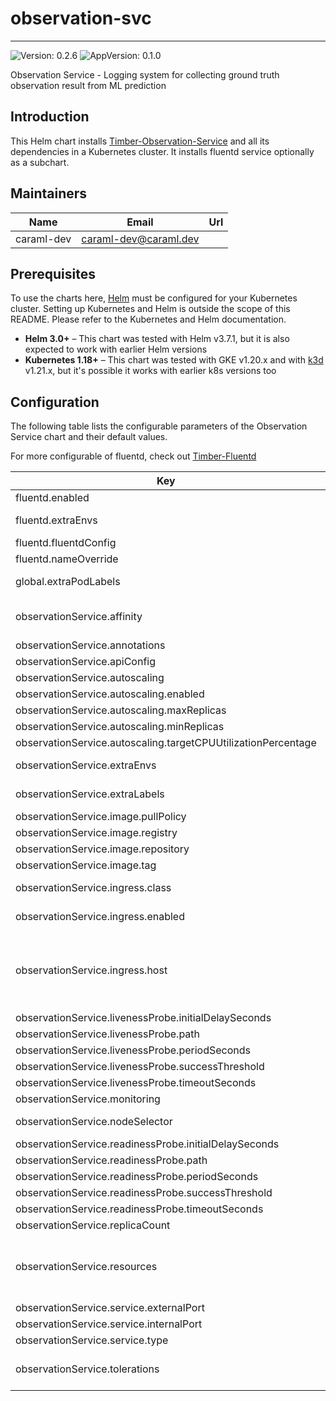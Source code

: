 # observation-svc

---
![Version: 0.2.6](https://img.shields.io/badge/Version-0.2.6-informational?style=flat-square)
![AppVersion: 0.1.0](https://img.shields.io/badge/AppVersion-0.1.0-informational?style=flat-square)

Observation Service - Logging system for collecting ground truth observation result from ML prediction

## Introduction

This Helm chart installs [Timber-Observation-Service](https://github.com/caraml-dev/observation-service) and all its dependencies in a Kubernetes cluster.
It installs fluentd service optionally as a subchart.

## Maintainers

| Name | Email | Url |
| ---- | ------ | --- |
| caraml-dev | <caraml-dev@caraml.dev> |  |

## Prerequisites

To use the charts here, [Helm](https://helm.sh/) must be configured for your
Kubernetes cluster. Setting up Kubernetes and Helm is outside the scope of
this README. Please refer to the Kubernetes and Helm documentation.

- **Helm 3.0+** – This chart was tested with Helm v3.7.1, but it is also expected to work with earlier Helm versions
- **Kubernetes 1.18+** – This chart was tested with GKE v1.20.x and with [k3d](https://github.com/rancher/k3d) v1.21.x,
but it's possible it works with earlier k8s versions too

## Configuration

The following table lists the configurable parameters of the Observation Service chart and their default values.

For more configurable of fluentd, check out [Timber-Fluentd](https://github.com/caraml-dev/timber-fluentd)

| Key | Type | Default | Description |
|-----|------|---------|-------------|
| fluentd.enabled | bool | `false` | Flag to toggle deployment of Observation Service fluentd |
| fluentd.extraEnvs | string | `nil` | List of extra environment variables to add to Observation Service fluentd container |
| fluentd.fluentdConfig | string | `""` | Fluentd.conf |
| fluentd.nameOverride | string | `"fluentd"` |  |
| global.extraPodLabels | object | `{}` | Extra pod labels in a map[string]string format, most likely to be used for the costing labels. |
| observationService.affinity | object | `{}` | Assign custom affinity rules to constrain pods to nodes. ref: https://kubernetes.io/docs/concepts/configuration/assign-pod-node/ |
| observationService.annotations | object | `{}` | Annotations to add to Observation Service pod |
| observationService.apiConfig | object | `{}` | Observation Service server configuration. |
| observationService.autoscaling | object | `{"enabled":false,"maxReplicas":2,"minReplicas":1,"targetCPUUtilizationPercentage":80}` | HPA scaling configuration for Observation Service |
| observationService.autoscaling.enabled | bool | `false` | Toggle to enable HPA scaling |
| observationService.autoscaling.maxReplicas | int | `2` | Maximum replicas for HPA scaling |
| observationService.autoscaling.minReplicas | int | `1` | Minimum replicas for HPA scaling |
| observationService.autoscaling.targetCPUUtilizationPercentage | int | `80` | CPU utilization percentage threshold to activate HPA scaling |
| observationService.extraEnvs | list | `[]` | List of extra environment variables to add to Observation Service server container |
| observationService.extraLabels | object | `{}` | List of extra labels to add to Observation Service K8s resources |
| observationService.image.pullPolicy | string | `"IfNotPresent"` | Docker image pull policy |
| observationService.image.registry | string | `"ghcr.io"` | Docker registry for Observation Service image |
| observationService.image.repository | string | `"caraml-dev/timber/observation-service"` | Docker image repository for Observation Service |
| observationService.image.tag | string | `"v0.0.0-build.15-b8afdb5"` | Docker image tag for Observation Service |
| observationService.ingress.class | string | `""` | Ingress class annotation to add to this Ingress rule, useful when there are multiple ingress controllers installed |
| observationService.ingress.enabled | bool | `false` | Enable ingress to provision Ingress resource for external access to Observation Service |
| observationService.ingress.host | string | `""` | Set host value to enable name based virtual hosting. This allows routing HTTP traffic to multiple host names at the same IP address. If no host is specified, the ingress rule applies to all inbound HTTP traffic through the IP address specified. https://kubernetes.io/docs/concepts/services-networking/ingress/#name-based-virtual-hosting |
| observationService.livenessProbe.initialDelaySeconds | int | `60` | Liveness probe delay and thresholds |
| observationService.livenessProbe.path | string | `"/v1/internal/health/live"` | HTTP path for liveness check |
| observationService.livenessProbe.periodSeconds | int | `10` |  |
| observationService.livenessProbe.successThreshold | int | `1` |  |
| observationService.livenessProbe.timeoutSeconds | int | `5` |  |
| observationService.monitoring | object | `{"baseURL":"/v1/metrics","enabled":false}` | Service Monitor configuration for Observation Service |
| observationService.nodeSelector | object | `{}` | Define which nodes the pods are scheduled on. ref: https://kubernetes.io/docs/user-guide/node-selection/ |
| observationService.readinessProbe.initialDelaySeconds | int | `60` | Readiness probe delay and thresholds |
| observationService.readinessProbe.path | string | `"/v1/internal/health/ready"` | HTTP path for readiness check |
| observationService.readinessProbe.periodSeconds | int | `10` |  |
| observationService.readinessProbe.successThreshold | int | `1` |  |
| observationService.readinessProbe.timeoutSeconds | int | `5` |  |
| observationService.replicaCount | int | `1` |  |
| observationService.resources | object | `{}` | Resources requests and limits for Observation Service. This should be set according to your cluster capacity and service level objectives. Reference: https://kubernetes.io/docs/concepts/configuration/manage-resources-containers/ |
| observationService.service.externalPort | int | `9001` | Observation Service Kubernetes service port number |
| observationService.service.internalPort | int | `9001` | Observation Service container port number |
| observationService.service.type | string | `"ClusterIP"` |  |
| observationService.tolerations | list | `[]` | If specified, the pod's tolerations. ref: https://kubernetes.io/docs/concepts/configuration/taint-and-toleration/ |
